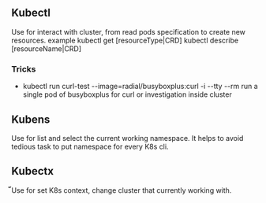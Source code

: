 ## Kubectl
Use for interact with cluster, from read pods specification to create new resources.
example
kubectl get [resourceType|CRD]
kubectl describe [resourceName|CRD]

### Tricks
- kubectl run curl-test --image=radial/busyboxplus:curl -i --tty --rm
  run a single pod of busyboxplus for curl or investigation inside cluster

## Kubens
Use for list and select the current working namespace. It helps to avoid tedious task to put namespace for every K8s cli.

## Kubectx
๊๊๊Use for set K8s context, change cluster that currently working with.